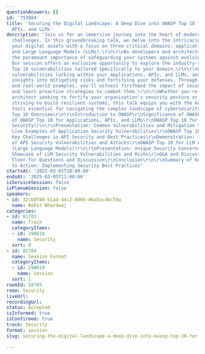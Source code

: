 ```yaml
---
questionAnswers: []
id: '753084'
title: 'Securing the Digital Landscape: A Deep Dive into OWASP Top 10 for Applications,
  APIs, and LLMs'
description: "Join us for an immersive journey into the heart of modern cybersecurity
  challenges. In this groundbreaking talk, we delve into the intricacies of securing
  your digital assets with a focus on three critical domains: applications, APIs,
  and Large Language Models (LLMs).\r\n\r\nAs developers and architects, you understand
  the paramount importance of safeguarding your systems against evolving threats.
  Our session offers an exclusive opportunity to explore the industry-standard OWASP
  Top 10 vulnerabilities tailored specifically to your domain.\r\n\r\nUncover the
  vulnerabilities lurking within your applications, APIs, and LLMs, and gain invaluable
  insights into mitigating risks and fortifying your defenses. Through live demonstrations
  and real-world examples, you'll witness firsthand the impact of security breaches
  and learn proactive strategies to combat them.\r\n\r\nWhether you're a seasoned
  architect seeking to fortify your organization's security posture or a developer
  striving to build resilient systems, this talk equips you with the knowledge and
  tools essential for navigating the complex landscape of cybersecurity.\r\n\r\nAgenda\r\n\r\nOWASP
  Top 10 Overview\r\n\r\nIntroduction to OWASP\r\nSignificance of OWASP Top 10\r\nOverview
  of OWASP Top 10 for Applications, APIs, and LLMs\r\nOWASP Top 10 for Application
  Security\r\n\r\nPresentation: Common Vulnerabilities and Mitigation Strategies\r\nDemonstration:
  Live Examples of Application Security Vulnerabilities\r\nOWASP Top 10 for API Security\r\n\r\nPresentation:
  Key Challenges in API Security and Best Practices\r\nDemonstration: Illustration
  of API Security Vulnerabilities and Attacks\r\nOWASP Top 10 for LLM Applications
  (Large Language Models)\r\n\r\nPresentation: Unique Security Concerns in LLM Applications\r\nDemonstration:
  Showcase of LLM Security Vulnerabilities and Risks\r\nQ&A and Discussion\r\n\r\nOpen
  Floor for Questions and Discussion\r\nConclusion\r\n\r\nSummary of Key Takeaways\r\nCall
  to Action: Implementing Security Best Practices"
startsAt: '2025-03-05T10:00:00'
endsAt: '2025-03-05T11:00:00'
isServiceSession: false
isPlenumSession: false
speakers:
- id: 32cb0f88-b1ad-44c2-8860-86a5ac46c59a
  name: Rohit Bhardwaj
categories:
- id: 81703
  name: Track
  categoryItems:
  - id: 290610
    name: Security
  sort: 0
- id: 81704
  name: Session Format
  categoryItems:
  - id: 290619
    name: session
  sort: 1
roomId: 58705
room: Security
liveUrl:
recordingUrl:
status: Accepted
isInformed: true
isConfirmed: true
track: Security
format: session
slug: securing-the-digital-landscape-a-deep-dive-into-owasp-top-10-for-applications-apis-and-llms

---
```

